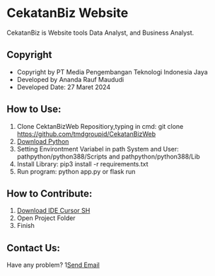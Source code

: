 # CekatanBiz Website 
CekatanBiz is Website tools Data Analyst, and Business Analyst. 

## Copyright
- Copyright by PT Media Pengembangan Teknologi Indonesia Jaya
- Developed by Ananda Rauf Maududi
- Developed Date: 27 Maret 2024

## How to Use:
1. Clone CektanBizWeb Repositiory,typing in cmd: git clone https://github.com/tmdgroupid/CekatanBizWeb
2. [Download Python](https://www.python.org/downloads/)
3. Setting Environtment Variabel in path System and User: pathpython/python388/Scripts and pathpython/python388/Lib
4. Install Library: pip3 install -r requirements.txt
5. Run program: python app.py or flask run


## How to Contribute:
1. [Download IDE Cursor SH](https://cursor.sh/)
2. Open Project Folder
3. Finish

## Contact Us:
Have any problem?
1[Send Email](https://mailto:tmdgroupid@gmail.com)


